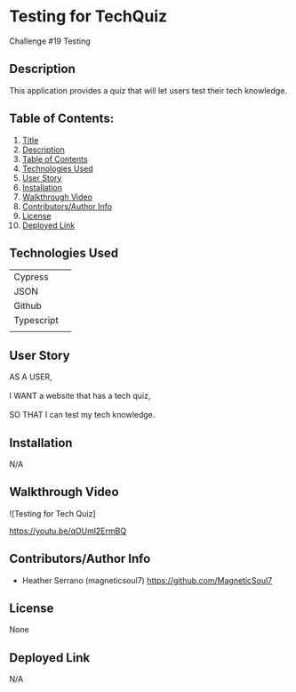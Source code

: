 # Testing for TechQuiz

Challenge #19 Testing

## Description 

This application provides a quiz that will let users test their tech knowledge.

## Table of Contents: 

1. [Title](#Testing-for-TechQuiz) 
2. [Description](#description) 
3. [Table of Contents](#table-of-contents) 
4. [Technologies Used](#technologies-used) 
5. [User Story](#user-story) 
6. [Installation](#installation) 
7. [Walkthrough Video](#walkthrough-video)
8. [Contributors/Author Info](#contributorsauthor-info) 
9. [License](#license) 
10. [Deployed Link](#deployed-link) 

## Technologies Used

|        |  | 
| ------------- |:-------------:| 
| Cypress                    |  | 
| JSON                       |  | 
| Github                     |  |
| Typescript                 |  |
|                               |

## User Story 

AS A USER,
<br>
<br>
I WANT a website that has a tech quiz,
<br>
<br>
SO THAT I can test my tech knowledge.
<br>

## Installation 

N/A

## Walkthrough Video

![Testing for Tech Quiz]

https://youtu.be/qOUml2ErmBQ 

## Contributors/Author Info

* Heather Serrano (magneticsoul7) https://github.com/MagneticSoul7 

## License

None

## Deployed Link

N/A
